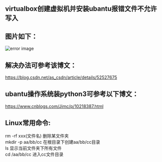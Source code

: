 ## virtualbox创建虚拟机并安装ubantu报错文件不允许写入  
## 图片如下：
![error image](https://github.com/zuka1129/common-commands/blob/master/pictures/%E5%BE%AE%E4%BF%A1%E5%9B%BE%E7%89%87_20191122225338.jpg)
## 解决办法可参考该博文：
https://blog.csdn.net/as_csdn/article/details/52527675

## ubantu操作系统装python3可参考以下博文：  
https://www.cnblogs.com/Jimc/p/10218387.html

## Linux常用命令:
rm -rf xxx(文件名)  删除某文件夹  
mkdir -p aa/bb/cc  在根目录下创建aa/bb/cc目录  
ls 显示当前文件夹下所有文件  
cd /aa/bb/cc 进入cc文件目录  
